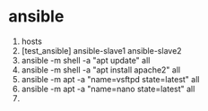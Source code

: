 # ansible
1. hosts 
2. [test_ansible]
ansible-slave1
ansible-slave2
3. ansible -m shell -a "apt update" all
4. ansible -m shell -a "apt install apache2" all
5. ansible -m apt -a "name=vsftpd state=latest" all
6. ansible -m apt -a "name=nano state=latest" all
7. 
